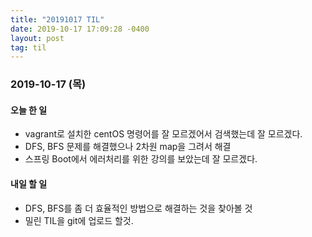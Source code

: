 ```yaml
---
title: "20191017 TIL"
date: 2019-10-17 17:09:28 -0400
layout: post
tag: til
---
```


### 2019-10-17 (목)
#### 오늘 한 일
- vagrant로 설치한 centOS 명령어를 잘 모르겠어서 검색했는데 잘 모르겠다.
- DFS, BFS 문제를 해결했으나 2차원 map을 그려서 해결
- 스프링 Boot에서 에러처리를 위한 강의를 보았는데 잘 모르겠다. 


#### 내일 할 일
- DFS, BFS를 좀 더 효율적인 방법으로 해결하는 것을 찾아볼 것
- 밀린 TIL을 git에 업로드 할것.
